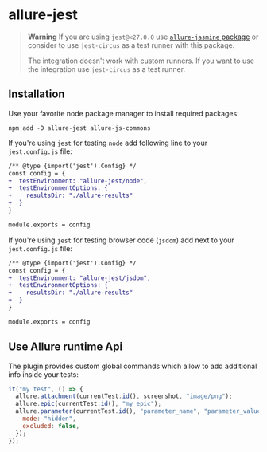 # allure-jest

> **Warning**
> If you are using `jest@<27.0.0` use [`allure-jasmine` package][allure-jasmine]
> or consider to use `jest-circus` as a test runner with this package.
>
> The integration doesn't work with custom runners. If you want to use the
> integration use `jest-circus` as a test runner.

## Installation

Use your favorite node package manager to install required packages:

```shell
npm add -D allure-jest allure-js-commons
```

If you're using `jest` for testing `node` add following line to your `jest.config.js` file:

```diff
/** @type {import('jest').Config} */
const config = {
+  testEnvironment: "allure-jest/node",
+  testEnvironmentOptions: {
+    resultsDir: "./allure-results"
+  }
}

module.exports = config
```

If you're using `jest` for testing browser code (`jsdom`) add next to your `jest.config.js` file:

```diff
/** @type {import('jest').Config} */
const config = {
+  testEnvironment: "allure-jest/jsdom",
+  testEnvironmentOptions: {
+    resultsDir: "./allure-results"
+  }
}

module.exports = config
```

## Use Allure runtime Api

The plugin provides custom global commands which allow to add additional info
inside your tests:

```javascript
it("my test", () => {
  allure.attachment(currentTest.id(), screenshot, "image/png");
  allure.epic(currentTest.id(), "my_epic");
  allure.parameter(currentTest.id(), "parameter_name", "parameter_value", {
    mode: "hidden",
    excluded: false,
  });
});
```

[allure-jasmine]: https://github.com/allure-framework/allure-js/tree/master/packages/allure-jasmine
